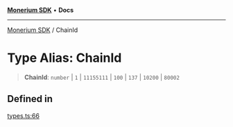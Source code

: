 [**Monerium SDK**](../README.md) • **Docs**

***

[Monerium SDK](../README.md) / ChainId

# Type Alias: ChainId

> **ChainId**: `number` \| `1` \| `11155111` \| `100` \| `137` \| `10200` \| `80002`

## Defined in

[types.ts:66](https://github.com/monerium/js-monorepo/blob/530606ad090851a47b688b8e1e3b82094f550d72/packages/sdk/src/types.ts#L66)
